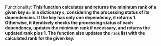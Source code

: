 Functionality: **This function calculates and returns the minimum rank of a given key `da` in a dictionary `d`, considering the processing status of its dependencies. If the key has only one dependency, it returns 1. Otherwise, it iteratively checks the processing status of each dependency, updates the minimum rank if necessary, and returns the updated rank plus 1. The function also updates the `rank` list with the calculated rank for the given key.**